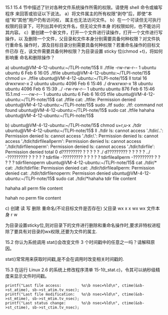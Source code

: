 15.1 15.4 节中描述了针对各种文件系统操作所需的权限。请使用 shell 命令或编写程序
来回答或验证以下说法。
a）将文件属主的所有权限“剥夺”后，即使“本组”和“其他”用户仍有访问权，
属主也无法访问文件。
b）在一个可读但无可执行权限的目录下，可列出其中的文件名，但无论文件本身
的权限如何，也不能访问其内容。
c）要创建一个新文件，打开一个文件进行读操作，打开一个文件进行写操作，以
及删除一个文件，父目录和文件本身分别需要具备何种权限？对文件执行重命名
操作时，源及目标目录分别需要具备何种权限？若重命名操作的目标文件已存
在，该文件需要具备何种权限？为目录设置 sticky 位(chmod +t)，将如何影响重
命名和删除操作？

a) 
ubuntu@VM-4-12-ubuntu:~/TLPI-note/15$ ll ./tfile 
-rw-rw-r-- 1 ubuntu ubuntu 6 Feb  6 16:05 ./tfile
ubuntu@VM-4-12-ubuntu:~/TLPI-note/15$ chmod u= ./tfile ubuntu@VM-4-12-ubuntu:~/TLPI-note/15$ ll
total 16
drwxrwxr-x  2 ubuntu ubuntu 4096 Feb  6 15:46 ./
drwxrwxr-x 18 ubuntu ubuntu 4096 Feb  6 15:39 ../
-rw-rw-r--  1 ubuntu ubuntu  876 Feb  6 15:46 15.1.md
----rw-r--  1 ubuntu ubuntu    6 Feb  6 16:05 tfile
ubuntu@VM-4-12-ubuntu:~/TLPI-note/15$ cat ./tfile 
cat: ./tfile: Permission denied
ubuntu@VM-4-12-ubuntu:~/TLPI-note/15$ sudo ./tf
sudo: ./tf: command not found
ubuntu@VM-4-12-ubuntu:~/TLPI-note/15$ sudo cat ./tfile 
hahaha
ubuntu@VM-4-12-ubuntu:~/TLPI-note/15$

b)
ubuntu@VM-4-12-ubuntu:~/TLPI-note/15$ chmod u+r,u-x ./tdir
ubuntu@VM-4-12-ubuntu:~/TLPI-note/15$ ll ./tdir
ls: cannot access './tdir/..': Permission denied
ls: cannot access './tdir/.': Permission denied
ls: cannot access './tdir/tdirfileallperm': Permission denied
ls: cannot access './tdir/tdirfilenoperm': Permission denied
ls: cannot access './tdir/tdirfile': Permission denied
total 0
d????????? ? ? ? ?            ? ./
d????????? ? ? ? ?            ? ../
-????????? ? ? ? ?            ? tdirfile
-????????? ? ? ? ?            ? tdirfileallperm
-????????? ? ? ? ?            ? tdirfilenoperm
ubuntu@VM-4-12-ubuntu:~/TLPI-note/15$ cat ./tdir/*
cat: ./tdir/tdirfile: Permission denied
cat: ./tdir/tdirfileallperm: Permission denied
cat: ./tdir/tdirfilenoperm: Permission denied
ubuntu@VM-4-12-ubuntu:~/TLPI-note/15$ sudo cat ./tdir/*hahaha tdir file content

hahaha all perm file content

hahah no perm file content


c) 
            创建    读      写      删除    重命名(不论目标文件是否存在)
父目录       wx     x       x       wx      wx
文件本身            r       w       

为目录设置sticky位,则对目录下的文件进行删除和重命名操作时,要求非特权进程除了要具有对目录的wx权限,还要为文件的属主.

15.2 你认为系统调用 stat()会改变文件 3 个时间戳中的任意之一吗？请解释原因。

stat()常常用来获取时间戳,是不会在调用时改变相关时间戳的.

15.3 在运行 Linux 2.6 的系统上修改程序清单 15-1(t_stat.c)，令其可以纳秒级精度来显示文件时间戳。 

    printf("Last file access:         %s\b nsec=%ld\n", ctime(&sb->st_atime), sb->st_atim.tv_nsec);
    printf("Last file modification:   %s\b nsec=%ld\n", ctime(&sb->st_mtime), sb->st_mtim.tv_nsec);
    printf("Last status change:       %s\b nsec=%ld\n", ctime(&sb->st_ctime), sb->st_ctim.tv_nsec);

